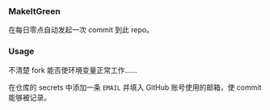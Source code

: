 ### MakeItGreen

在每日零点自动发起一次 commit 到此 repo。

### Usage

不清楚 fork 能否使环境变量正常工作……

在仓库的 secrets 中添加一条 `EMAIL` 并填入 GitHub 账号使用的邮箱，使 commit 能够被记录。
